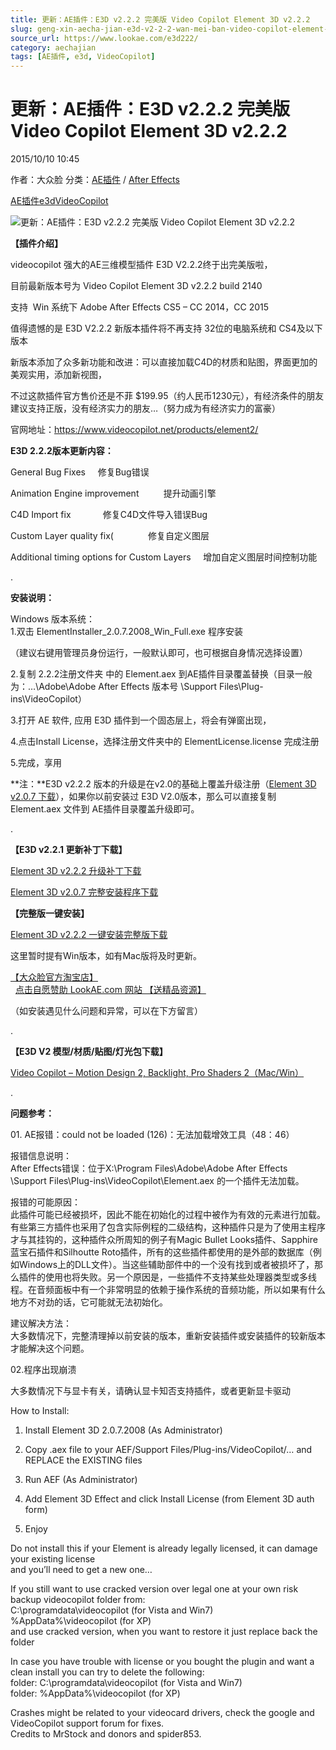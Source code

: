 ```yaml
---
title: 更新：AE插件：E3D v2.2.2 完美版 Video Copilot Element 3D v2.2.2
slug: geng-xin-aecha-jian-e3d-v2-2-2-wan-mei-ban-video-copilot-element-3d-v2-2-2
source_url: https://www.lookae.com/e3d222/
category: aechajian
tags: [AE插件, e3d, VideoCopilot]
---
```

# 更新：AE插件：E3D v2.2.2 完美版 Video Copilot Element 3D v2.2.2

2015/10/10 10:45

作者：大众脸
分类：[AE插件](https://www.lookae.com/after-effects/aechajian/) / [After Effects](https://www.lookae.com/after-effects/)

[AE插件](https://www.lookae.com/tag/ae%e6%8f%92%e4%bb%b6/)[e3d](https://www.lookae.com/tag/e3d/)[VideoCopilot](https://www.lookae.com/tag/videocopilot/)

![更新：AE插件：E3D v2.2.2 完美版 Video Copilot Element 3D v2.2.2](https://www.lookae.com/wp-content/uploads/2015/06/E3D22.jpg "更新：AE插件：E3D v2.2.2 完美版 Video Copilot Element 3D v2.2.2-LookAE.com")

**【插件介绍】**

videocopilot 强大的AE三维模型插件 E3D V2.2.2终于出完美版啦，

目前最新版本号为 Video Copilot Element 3D v2.2.2 build 2140

支持  Win 系统下 Adobe After Effects CS5 – CC 2014，CC 2015

值得遗憾的是 E3D V2.2.2 新版本插件将不再支持 32位的电脑系统和 CS4及以下版本

新版本添加了众多新功能和改进：可以直接加载C4D的材质和贴图，界面更加的美观实用，添加新视图，

不过这款插件官方售价还是不菲 $199.95（约人民币1230元），有经济条件的朋友建议支持正版，没有经济实力的朋友…（努力成为有经济实力的富豪）

官网地址：https://www.videocopilot.net/products/element2/

**E3D 2.2.2版本更新内容：**

General Bug Fixes     修复Bug错误

Animation Engine improvement          提升动画引擎

C4D Import fix             修复C4D文件导入错误Bug

Custom Layer quality fix(              修复自定义图层

Additional timing options for Custom Layers     增加自定义图层时间控制功能

.

**安装说明：**

Windows 版本系统：  
1.双击 ElementInstaller\_2.0.7.2008\_Win\_Full.exe 程序安装

（建议右键用管理员身份运行，一般默认即可，也可根据自身情况选择设置）

2.复制 2.2.2注册文件夹 中的 Element.aex 到AE插件目录覆盖替换（目录一般为：…\Adobe\Adobe After Effects 版本号 \Support Files\Plug-ins\VideoCopilot）

3.打开 AE 软件, 应用 E3D 插件到一个固态层上，将会有弹窗出现，

4.点击Install License，选择注册文件夹中的 ElementLicense.license 完成注册

5.完成，享用

**注：**E3D v2.2.2 版本的升级是在v2.0的基础上覆盖升级注册（[Element 3D v2.0.7 下载](https://www.lookae.com/e3dv2full/)），如果你以前安装过 E3D V2.0版本，那么可以直接复制 Element.aex 文件到 AE插件目录覆盖升级即可。

.

**【E3D v2.2.1 更新补丁下载】**

[Element 3D v2.2.2 升级补丁下载](https://www.400gb.com/file/123159083)

[Element 3D v2.0.7 完整安装程序下载](https://www.lookae.com/e3dv2full/)

**【完整版一键安装】**

[Element 3D v2.2.2 一键安装完整版下载](https://www.400gb.com/file/123159077)

这里暂时提有Win版本，如有Mac版将及时更新。

[【大众脸官方淘宝店】](https://lookae.taobao.com/)                [点击自愿赞助 LookAE.com 网站 【送精品资源】](https://www.lookae.com/sponsor/)

（如安装遇见什么问题和异常，可以在下方留言）

.

**【E3D V2 模型/材质/贴图/灯光包下载】**

[Video Copilot – Motion Design 2, Backlight, Pro Shaders 2（Mac/Win）](https://www.lookae.com/e3dv2mx/)

.

**问题参考：**

01. AE报错：could not be loaded (126)：无法加载增效工具（48：46）

报错信息说明：  
After Effects错误：位于X:\Program Files\Adobe\Adobe After Effects \Support Files\Plug-ins\VideoCopilot\Element.aex 的一个插件无法加载。

报错的可能原因：  
此插件可能已经被损坏，因此不能在初始化的过程中被作为有效的元素进行加载。有些第三方插件也采用了包含实际例程的二级结构，这种插件只是为了使用主程序才与其挂钩的，这种插件众所周知的例子有Magic Bullet Looks插件、Sapphire蓝宝石插件和Silhoutte Roto插件，所有的这些插件都使用的是外部的数据库（例如Windows上的DLL文件）。当这些辅助部件中的一个没有找到或者被损坏了，那么插件的使用也将失败。另一个原因是，一些插件不支持某些处理器类型或多线程。在音频面板中有一个非常明显的依赖于操作系统的音频功能，所以如果有什么地方不对劲的话，它可能就无法初始化。

建议解决方法：  
大多数情况下，完整清理掉以前安装的版本，重新安装插件或安装插件的较新版本才能解决这个问题。

02.程序出现崩溃

大多数情况下与显卡有关，请确认显卡知否支持插件，或者更新显卡驱动

How to Install:  
1. Install Element 3D 2.0.7.2008 (As Administrator)

2. Copy .aex file to your AEF/Support Files/Plug-ins/VideoCopilot/… and REPLACE the EXISTING files

3. Run AEF (As Administrator)

4. Add Element 3D Effect and click Install License (from Element 3D auth form)

5. Enjoy

Do not install this if your Element is already legally licensed, it can damage your existing license  
and you’ll need to get a new one…

If you still want to use cracked version over legal one at your own risk backup videocopilot folder from:  
C:\programdata\videocopilot (for Vista and Win7)  
%AppData%\videocopilot (for XP)  
and use cracked version, when you want to restore it just replace back the folder

In case you have trouble with license or you bought the plugin and want a clean install you can try to delete the following:  
folder: C:\programdata\videocopilot (for Vista and Win7)  
folder: %AppData%\videocopilot (for XP)

Crashes might be related to your videocard drivers, check the google and VideoCopilot support forum for fixes.  
Credits to MrStock and donors and spider853.
